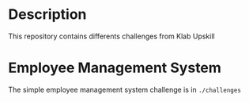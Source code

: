 # Description

This repository contains differents challenges from Klab Upskill

# Employee Management System

The simple employee management system challenge is in `./challenges`
